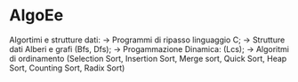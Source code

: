 # AlgoEe

Algortimi e strutture dati: 
-> Programmi di ripasso linguaggio C; 
-> Strutture dati Alberi e grafi (Bfs, Dfs); 
-> Progammazione Dinamica: (Lcs);
-> Algoritmi di ordinamento (Selection Sort, Insertion Sort, Merge sort, Quick Sort, Heap Sort, Counting Sort, Radix Sort)

